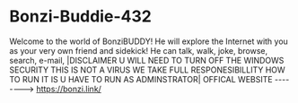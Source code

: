 # Bonzi-Buddie-432
Welcome to the world of BonziBUDDY! He will explore the Internet with you as your very own friend and sidekick!  He can talk, walk, joke, browse, search, e-mail,
|DISCLAIMER U WILL NEED TO TURN OFF THE WINDOWS SECURITY THIS IS NOT A VIRUS WE TAKE FULL RESPONESIBILLITY HOW TO RUN IT IS U HAVE TO RUN AS ADMINSTRATOR|
OFFICAL WEBSITE --------> https://bonzi.link/
